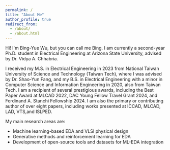 ```yaml
---
permalink: /
title: "About Me"
author_profile: true
redirect_from: 
  - /about/
  - /about.html
---
```


Hi! I'm Bing-Yue Wu, but you can call me Bing. I am currently a second-year Ph.D. student in Electrical Engineering at Arizona State University, advised by Dr. Vidya A. Chhabria.

I received my M.S. in Electrical Engineering in 2023 from National Taiwan University of Science and Technology (Taiwan Tech), where I was advised by Dr. Shao-Yun Fang, and my B.S. in Electrical Engineering with a minor in Computer Science and Information Engineering in 2020, also from Taiwan Tech. I am a recipient of several prestigious awards, including the Best Paper Award at MLCAD 2022, DAC Young Fellow Travel Grant 2024, and Ferdinand A. Stanchi Fellowship 2024. I am also the primary or contributing author of over eight papers, including works presented at ICCAD, MLCAD, LAD, VTS,and ISLPED.


My main research areas are:

* Machine learning-based EDA and VLSI physical design
* Generative methods and reinforcement learning for EDA 
* Development of open-source tools and datasets for ML-EDA integration
